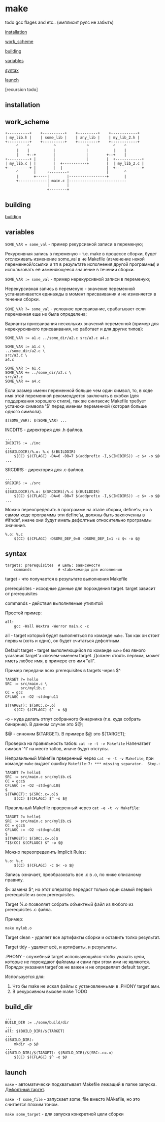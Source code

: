 # make

todo gcc flages and etc.. (имплисит рулс не забыть)

[installation](#installation)

[work_scheme](#work_scheme)

[building](https://github.com/Drakonof/references/tree/main/C#building)

[variables](#variables)

[syntax](#syntax)

[launch](#launch)

[recursion todo]

## installation

## work_scheme

    +----------+    +----------+    +---------+    +------------+
    | my_lib.h |    | some_lib |    | any_lib |    | my_lib_2.h |
    +----------+    +----------+    +---------+    +------------+
         ^    ^           ^              ^           ^    ^
         |    |           |              |           |    |
         |    +--+        |              |        +--+    |
    +----------+ |        |              |        |  +------------+     
    | my_lib.c | |        |  +-----------+        |  | my_lib_2.c |
    +----------+ |        |  |                    |  +------------+
         ^       |     +--------+                 |       ^         
         |       +-----|        |-----------------+       |
         +-------------| main.c |--------------------------
                       |        |
                       +--------+ 

## building

[building](https://github.com/Drakonof/references/tree/main/C#building)

## variables

`SOME_VAR = some_val` - пример рекурсивной записи в переменую;

Рекурсивная запись в переменую - т.е. make в процессе сборки, будет отслеживать изменение some_val в не Makefile (изменение некой переменной/ссылки и тп в результате исполнения другой программы) и использовать её изменяющееся значение в течении сборки.

`SOME_VAR := some_val` - пример нерекурсивной записи в переменую;

Нерекурсивная запись в переменую - значение переменной устанавливается единажды в момент присваивания и не изменяется в течении сборки.

`SOME_VAR ?= some_val` - условное присваивание, срабатывает если переменная еще не была определена;

Варианты присваивания нескольких значений переменной (пример для нерекурсивного присваивания, но работает и для других типов):
```
SOME_VAR := a1.c ../some_dir/a2.c src/a3.c a4.c

SOME_VAR := a1.c \
../some_dir/a2.c \
src/a3.c \
a4.c

SOME_VAR := a1.c
SOME_VAR += ../some_dir/a2.c \
src/a3.c
SOME_VAR += a4.c
```
Если размер имени переменной больше чем один символ, то, в коде имя этой переменной рекомендуется заключать в скобки (для поддержания хорошего стиля), так же синтаксис Makefile требует устаноки символа '$' перед именем переменной (которая больше одного символа).

`$(SOME_VAR): $(SOME_VAR) ...`

INCDITS - директория для .h файлов.

```
...
INCDITS := ./inc
...
$(BUILDDIR)/%.o: %.c $(BUILDDIR)
    $(CC) $(CFLAGC) -DA=6 -DB=7 $(addprefix -I,$(INCDIRS)) -c $< -o $@
...
```
SRCDIRS - директория для .c файлов.

```
...
SRCDIRS := ./src
...
$(BUILDDIR)/%.o: $(SRCDIRS)/%.c $(BUILDDIR)
    $(CC) $(CFLAGC) -DA=6 -DB=7 $(addprefix -I,$(INCDIRS)) -c $< -o $@
...
```
Можно переопределить в программе на этапе сборки, define'ы, но  в самом коде программы эти define'ы, должны быть заключенны в #ifndef, иначе они будут иметь дефолтные относительно программы значения.

```
%.o: %.c
    $(CC) $(CFLAGC) -DSOME_DEF_0=0 -DSOME_DEF_1=1 -c $< -o $@
```

## syntax
```
targets: prerequisites  # цель: зависимости
	commands            # <tab>команды для исполнения
```
target - что получается в результате выполнения Makefile

prerequisites - исходные данные для порождения target. target зависит от prerequisites

commands - действия выполняемые утилитой

Простой пример:
```
all:
	gcc -Wall Wextra -Werror main.c -c
```
all - target который будет выполняться по команде `make`. Так как он стоит первым (хоть и один), он будет считаться дефолтным.

Default target - target выполняющийся по команде `make` без явного указания target'а ключем-именем target. Должен стоять первым, может иметь любое имя, в примере его имя "all".

Пример передачи всех prerequisites в targets через $^

```
TARGET ?= hello
SRC := src/main.c \
	   src/mylib.c
CC = gcc
CFLAGC := -O2 -std=gnu11

$(TARGET): $(SRC:.c=.o)
	$(CC) $(CFLAGC) $^ -o $@
```
-o - куда делать отпут собранного бинарника (т.е. куда собрать бинарник). В данном случае это $@;

$@ - синоним $(TARGET). В примере $@ это $(TARGET);

Проверка на правильность табов:
`cat -e -t -v Makefile`
Напечатает символ '^I' на месте табов, иначе будут отступы.

Неправильный Makefile прверенный через `cat -e -t -v Makefile`, при команде `make` выдает ошибку `Makefile:7: *** missing separator.  Stop.`:
```
TARGET ?= hello$
SRC := src/main.c src/mylib.c$
CC = gcc$
CFLAGC := -O2 -std=gnu18$
$
$(TARGET): $(SRC:.c=.o)$
    $(CC) $(CFLAGC) $^ -o $@
```
Правильный Makefile прверенный через `cat -e -t -v Makefile`:
```
TARGET ?= hello$
SRC := src/main.c src/mylib.c$
CC = gcc$
CFLAGC := -O2 -std=gnu18$
$
$(TARGET): $(SRC:.c=.o)$
^I$(CC) $(CFLAGC) $^ -o $@
```
Можно переопределить Implicit Rules:
```
%.o: %.c
	$(CC) $(CFLAGC) -c $< -o $@
```
Запись означает, преобразовать все .c в .o, по ниже описаному правилу.

$< замена $^, но этот оператор передаст только один самый первый prerequisite из всех prerequisites.

Target %.o позволяет собрать объектный файл из любого из prerequisites .c  файла.

Пример:
```
make mylob.o
```

Target clean - удаляет все артифакты сборки и оставить толко результат.

Target tidy - удаляет всё, и артифакты, и результаты.

.PHONY - служебный target использующийся чтобы указать цели, которые не порождают файламы и сами при этом ими не являются. Порядок указания target'ов не важен и не определяет default target.

Используется для: 
1. Что бы make не искал файлы с установленными в .PHONY target'ами. 
2. В рекурсивном вызове make TODO

## build_dir

```
...
BUILD_DIR := ./some/build/dir
...
all: $(BUILD_DIR)/$(TARGET)
...
$(BUILD_DIR):
    mkdir -p $@
...
$(BUILD_DIR)/$(TARGET): $(BUILD_DIR)/$(SRC:.c=.o)
    $(CC) $(CFLAGC) $^ -o $@
```

## launch

`make` - автоматически подхватывает Makefile лежащий в папке запуска. [Дефолтный таргет](#syntax).

`make -f some_file` - запускает some_file вместо MAkefile, но это считается плохим тоном.

`make some_target` - для запуска конкретной цели сборки 